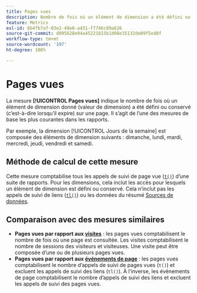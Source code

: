 ```yaml
---
title: Pages vues
description: Nombre de fois où un élément de dimension a été défini ou conservé dans Adobe Analytics.
feature: Metrics
exl-id: 6b4fb7af-03e2-49e8-a431-f7746c89a626
source-git-commit: d095628e94a45221815b1d08e35132de09f5ed8f
workflow-type: tm+mt
source-wordcount: '197'
ht-degree: 100%

---
```


# Pages vues

La mesure **[!UICONTROL Pages vues]** indique le nombre de fois où un élément de dimension donné (valeur de dimension) a été défini ou conservé (c’est-à-dire lorsqu’il expire) sur une page.[](overview.md) Il s’agit de l’une des mesures de base les plus courantes dans les rapports.

Par exemple, la dimension [!UICONTROL Jours de la semaine] est composée des éléments de dimension suivants : dimanche, lundi, mardi, mercredi, jeudi, vendredi et samedi.

## Méthode de calcul de cette mesure

Cette mesure comptabilise tous les appels de suivi de page vue ([`t()`](/help/implement/vars/functions/t-method.md)) d’une suite de rapports. Pour les dimensions, cela inclut les accès pour lesquels un élément de dimension est défini ou conservé. Cela n’inclut pas les appels de suivi de liens ([`tl()`](/help/implement/vars/functions/tl-method.md)) ou les données du résumé [Sources de données](/help/import/data-sources/overview.md).

## Comparaison avec des mesures similaires

* **Pages vues par rapport aux [visites](visits.md)** : les pages vues comptabilisent le nombre de fois où une page est consultée. Les visites comptabilisent le nombre de sessions des visiteurs et visiteuses. Une visite peut être composée d’une ou de plusieurs pages vues.
* **Pages vues par rapport aux [événements de page](page-events.md)** : les pages vues comptabilisent le nombre d’appels de suivi de pages vues (`t()`) et excluent les appels de suivi des liens (`tl()`). À l’inverse, les événements de page comptabilisent le nombre d’appels de suivi des liens et excluent les appels de suivi des pages vues.
